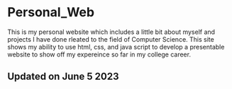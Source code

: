# Personal_Web

This is my personal website which includes a little bit about myself and projects I have done rleated to the field of Computer Science. This site shows my ability to use html, css, and java script to develop a presentable website to show off my expereince so far in my college career.


## Updated on June 5 2023
